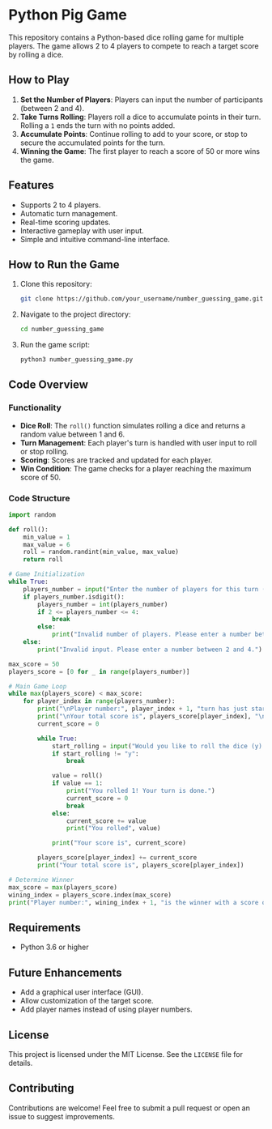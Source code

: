 # Python Pig Game

This repository contains a Python-based dice rolling game for multiple players. The game allows 2 to 4 players to compete to reach a target score by rolling a dice.

## How to Play

1. **Set the Number of Players**: Players can input the number of participants (between 2 and 4).
2. **Take Turns Rolling**: Players roll a dice to accumulate points in their turn. Rolling a `1` ends the turn with no points added.
3. **Accumulate Points**: Continue rolling to add to your score, or stop to secure the accumulated points for the turn.
4. **Winning the Game**: The first player to reach a score of 50 or more wins the game.

## Features

- Supports 2 to 4 players.
- Automatic turn management.
- Real-time scoring updates.
- Interactive gameplay with user input.
- Simple and intuitive command-line interface.

## How to Run the Game

1. Clone this repository:
   ```bash
   git clone https://github.com/your_username/number_guessing_game.git
   ```
2. Navigate to the project directory:
   ```bash
   cd number_guessing_game
   ```
3. Run the game script:
   ```bash
   python3 number_guessing_game.py
   ```

## Code Overview

### Functionality

- **Dice Roll**: The `roll()` function simulates rolling a dice and returns a random value between 1 and 6.
- **Turn Management**: Each player's turn is handled with user input to roll or stop rolling.
- **Scoring**: Scores are tracked and updated for each player.
- **Win Condition**: The game checks for a player reaching the maximum score of 50.

### Code Structure

```python
import random

def roll():
    min_value = 1
    max_value = 6
    roll = random.randint(min_value, max_value)
    return roll

# Game Initialization
while True:
    players_number = input("Enter the number of players for this turn (2 - 4): ")
    if players_number.isdigit():
        players_number = int(players_number)
        if 2 <= players_number <= 4:
            break
        else:
            print("Invalid number of players. Please enter a number between 2 and 4.")
    else:
        print("Invalid input. Please enter a number between 2 and 4.")

max_score = 50
players_score = [0 for _ in range(players_number)]

# Main Game Loop
while max(players_score) < max_score:
    for player_index in range(players_number):
        print("\nPlayer number:", player_index + 1, "turn has just started!")
        print("\nYour total score is", players_score[player_index], "\n")
        current_score = 0

        while True:
            start_rolling = input("Would you like to roll the dice (y): ").lower()
            if start_rolling != "y":
                break

            value = roll()
            if value == 1:
                print("You rolled 1! Your turn is done.")
                current_score = 0
                break
            else:
                current_score += value
                print("You rolled", value)

            print("Your score is", current_score)

        players_score[player_index] += current_score
        print("Your total score is", players_score[player_index])

# Determine Winner
max_score = max(players_score)
wining_index = players_score.index(max_score)
print("Player number:", wining_index + 1, "is the winner with a score of", max_score)
```

## Requirements

- Python 3.6 or higher

## Future Enhancements

- Add a graphical user interface (GUI).
- Allow customization of the target score.
- Add player names instead of using player numbers.

## License

This project is licensed under the MIT License. See the `LICENSE` file for details.

## Contributing

Contributions are welcome! Feel free to submit a pull request or open an issue to suggest improvements.


